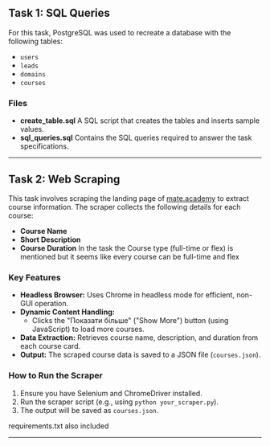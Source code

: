 ## Task 1: SQL Queries

For this task, PostgreSQL was used to recreate a database with the following tables:
- `users`
- `leads`
- `domains`
- `courses`

### Files
- **create_table.sql**
  A SQL script that creates the tables and inserts sample values.
- **sql_queries.sql**
  Contains the SQL queries required to answer the task specifications.

---

## Task 2: Web Scraping

This task involves scraping the landing page of [mate.academy](https://mate.academy/) to extract course information. The scraper collects the following details for each course:
- **Course Name**
- **Short Description**
- **Course Duration**
In the task the Course type (full-time or flex) is mentioned but it seems like every course can be full-time and flex

### Key Features
- **Headless Browser:** Uses Chrome in headless mode for efficient, non-GUI operation.
- **Dynamic Content Handling:**
  - Clicks the "Показати більше" ("Show More") button (using JavaScript) to load more courses.
- **Data Extraction:** Retrieves course name, description, and duration from each course card.
- **Output:** The scraped course data is saved to a JSON file (`courses.json`).

### How to Run the Scraper
1. Ensure you have Selenium and ChromeDriver installed.
2. Run the scraper script (e.g., using `python your_scraper.py`).
3. The output will be saved as `courses.json`.

requirements.txt also included

---
